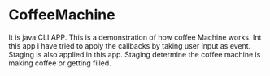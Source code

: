 # CoffeeMachine
It is java CLI APP.
This is a demonstration of how coffee Machine works.
Int this app i have tried to apply the callbacks by taking user input as event.
Staging is also applied in this app. Staging determine the coffee machine is making coffee or getting filled.
